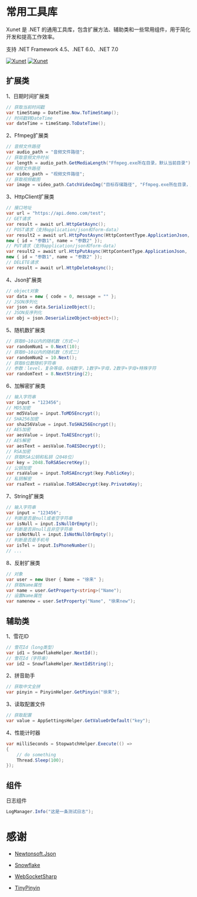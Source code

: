 # 常用工具库

Xunet 是 .NET 的通用工具库，包含扩展方法、辅助类和一些常用组件，用于简化开发和提高工作效率。

支持 .NET Framework 4.5、.NET 6.0、.NET 7.0

[![Xunet](https://img.shields.io/nuget/v/Xunet.svg?style=flat-square)](https://www.nuget.org/packages/Xunet)
[![Xunet](https://img.shields.io/nuget/dt/Xunet.svg?style=flat-square)](https://www.nuget.org/stats/packages/Xunet?groupby=Version)

## 扩展类

1、日期时间扩展类

```c#
// 获取当前时间戳
var timeStamp = DateTime.Now.ToTimeStamp();
// 时间戳转DateTime
var dateTime = timeStamp.ToDateTime();
```

2、Ffmpeg扩展类

```c#
// 音频文件路径
var audio_path = "音频文件路径";
// 获取音频文件时长
var length = audio_path.GetMediaLength("Ffmpeg.exe所在目录，默认当前目录");
// 视频文件路径
var video_path = "视频文件路径";
// 获取视频截图
var image = video_path.CatchVideoImg("目标存储路径", "Ffmpeg.exe所在目录，默认当前目录");
```

3、HttpClient扩展类

```c#
// 接口地址
var url = "https://api.demo.com/test";
// GET请求
var result = await url.HttpGetAsync();
// POST请求（支持application/json和form-data）
var result2 = await url.HttpPostAsync(HttpContentType.ApplicationJson, 
new { id = "参数1", name = "参数2" });
// PUT请求（支持application/json和form-data）
var result2 = await url.HttpPutAsync(HttpContentType.ApplicationJson, 
new { id = "参数1", name = "参数2" });
// DELETE请求
var result = await url.HttpDeleteAsync();
```

4、Json扩展类

```c#
// object对象
var data = new { code = 0, message = "" };
// JSON序列化
var json = data.SerializeObject();
// JSON反序列化
var obj = json.DeserializeObject<object>();
```

5、随机数扩展类

```c#
// 获取0~10以内的随机数（方式一）
var randomNum1 = 0.Next(10);
// 获取0~10以内的随机数（方式二）
var randomNum2 = 10.Next();
// 获取8位数随机字符串
// 参数：level，复杂等级，0纯数字，1数字+字母，2数字+字母+特殊字符
var randomText = 8.NextString(2);
```

6、加解密扩展类

```c#
// 输入字符串
var input = "123456";
// MD5加密
var md5Value = input.ToMD5Encrypt();
// SHA256加密
var sha256Value = input.ToSHA256Encrypt();
// AES加密
var aesValue = input.ToAESEncrypt();
// AES解密
var aesText = aesValue.ToAESDecrypt();
// RSA加密
// 获取RSA公钥和私钥（2048位）
var key = 2048.ToRSASecretKey();
// 公钥加密
var rsaValue = input.ToRSAEncrypt(key.PublicKey);
// 私钥解密
var rsaText = rsaValue.ToRSADecrypt(key.PrivateKey);
```

7、String扩展类

```c#
// 输入字符串
var input = "123456";
// 判断是否是null或者空字符串
var isNull = input.IsNullOrEmpty();
// 判断是否非null且非空字符串
var isNotNull = input.IsNotNullOrEmpty();
// 判断是否是手机号
var isTel = input.IsPhoneNumber();
// ...
```
8、反射扩展类

```c#
// 对象
var user = new User { Name = "徐来" };
// 获取Name属性
var name = user.GetProperty<string>("Name");
// 设置Name属性
var namenew = user.SetProperty("Name", "徐来new");
```

## 辅助类

1、雪花ID

```c#
// 雪花Id（long类型）
var id1 = SnowflakeHelper.NextId();
// 雪花Id（字符串）
var id2 = SnowflakeHelper.NextIdString();
```

2、拼音助手

```c#
// 获取中文全拼
var pinyin = PinyinHelper.GetPinyin("徐来");
```

3、读取配置文件

```c#
// 获取配置
var value = AppSettingsHelper.GetValueOrDefault("key");
```

4、性能计时器

```c#
var milliSeconds = StopwatchHelper.Execute(() =>
{
    // do something
    Thread.Sleep(100);
});
```

## 组件

日志组件

```c#
LogManager.Info("这是一条测试日志");
```

# 感谢

- [Newtonsoft.Json](https://github.com/JamesNK/Newtonsoft.Json)

- [Snowflake](https://github.com/twitter-archive/snowflake)

- [WebSocketSharp](https://github.com/sta/websocket-sharp)

- [TinyPinyin](https://github.com/hstarorg/TinyPinyin.Net)
